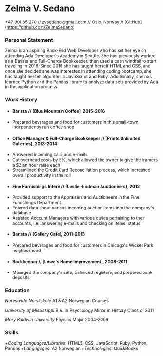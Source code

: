 # Zelma V. Sedano 
+47 901.35.270 // zvsedano@gmail.com // Oslo, Norway // [GitHub] (https://github.com/ZelmaSedano) 

### Personal Statement 
Zelma is an aspiring Back-End Web Developer who has set her eye on attending Ada Developer's Academy in Seattle.  She has previously worked as a Barista and Full-Charge Bookkeeper, then used a cash windfall to start traveling in 2016.  Since 2016 she has taught herself HTML and CSS, and once she decided she was interested in attending coding bootcamp, she has taught herself algorithmic JavaScript and Ruby.  Additionally, she has learned Python and the Pandas library to analyze data sets provided by Ada in the application process. 

### Work History 
+ #### Barista // [Blue Mountain Coffee], 2015-2016 
- Prepared beverages and food for customers in this small-town, independently run coffee shop 

+ #### Office Manager & Full-Charge Bookkeeper // [Prints Unlimited Galleries], 2013-2014 
- Answered incoming calls and e-mails 
- Cut overhead costs by 5%, which allowed the owner to give the framers a $2 an hour raise each 
- Streamlined the Credit Card Reconciliation process, which increased overall productivity in the roll 

+ #### Fine Furnishings Intern // [Leslie Hindman Auctioneers], 2012 
- Provided support to the Appraisers and Auctioneers in the Fine Furnishings Department 
- Entered data about various incoming auction items into the company's database 
- Assisted Account Managers with various duties pertaining to their accounts, i.e.: answering e-mails and checking on items' status 

+ #### Barista // [Gallery Cafe], 2011-2013
- Prepared beverages and food for customers in Chicago's Wicker Park neighborhood 

+ #### Bookkeeper // [Lowe's Home Improvement], 2008-2011 
- Managed the company's safe, balanced registers, and prepared bank deposits 

### Education 
_Noresande Norskskole_ 
A1 & A2 Norwegian Courses 

_University of Mississippi_ 
B.A. in Psychology 
Minor in History 
Class of 2011 

_Mary Baldwin University_ 
Physics Major 
2004-2006

### Skills 
+_Coding Languages/Libraries_: HTML5, CSS, JavaScript, Ruby, Python, Pandas
+_Langugages_: A2 Norwegian 
+_Technologies_: QuickBooks 

